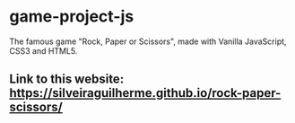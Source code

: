 # game-project-js
The famous game "Rock, Paper or Scissors", made with Vanilla JavaScript, CSS3 and HTML5. 

## Link to this website: https://silveiraguilherme.github.io/rock-paper-scissors/
